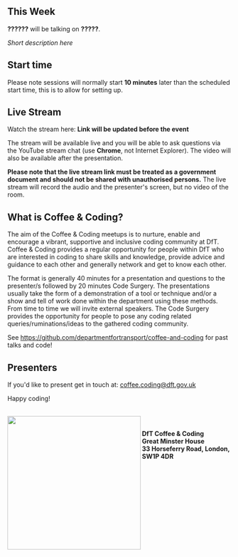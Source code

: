## This Week

**??????** will be talking on **?????**. 

*Short description here*

## Start time

Please note sessions will normally start __10 minutes__ later than the scheduled start time, this is to allow for setting up.

## Live Stream

Watch the stream here: __Link will be updated before the event__

The stream will be available live and you will be able to ask questions via the YouTube stream chat (use __Chrome__, not Internet Explorer). The video will also be available after the presentation.  

__Please note that the live stream link must be treated as a government document and should not be shared with unauthorised persons.__ The live stream will record the audio and the presenter's screen, but no video of the room.

## What is Coffee & Coding?

The aim of the Coffee & Coding meetups is to nurture, enable and encourage a vibrant, supportive and inclusive coding community at DfT. Coffee & Coding provides a regular opportunity for people within DfT who are interested in coding to share skills and knowledge, provide advice and guidance to each other and generally network and get to know each other. 

The format is generally 40 minutes for a presentation and questions to the presenter/s followed by 20 minutes Code Surgery. The presentations usually take the form of a demonstration of a tool or technique and/or a show and tell of work done within the department using these methods. From time to time we will invite external speakers. The Code Surgery provides the opportunity for people to pose any coding related queries/ruminations/ideas to the gathered coding community.

See <https://github.com/departmentfortransport/coffee-and-coding> for past talks and code!

## Presenters

If you'd like to present get in touch at: coffee.coding@dft.gov.uk 

Happy coding!

</br>
<img src="images/DfT.png" width="300" align="left">
</br>

__DfT Coffee & Coding </br>
Great Minster House </br>
33 Horseferry Road, London, SW1P 4DR__



